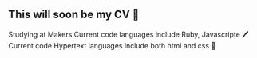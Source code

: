 ## This will soon be my CV 📖

Studying at Makers 
Current code languages include Ruby, Javascripte 🖊
Current code Hypertext languages include both html and css 📘 


